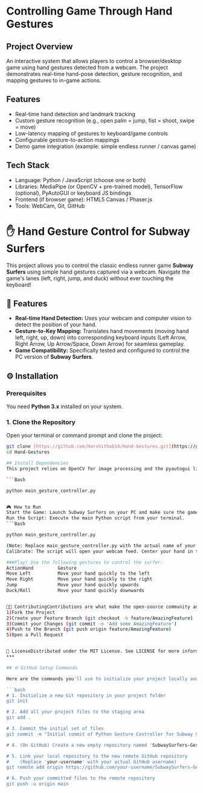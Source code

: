 # Controlling Game Through Hand Gestures

## Project Overview
An interactive system that allows players to control a browser/desktop game using hand gestures detected from a webcam. The project demonstrates real-time hand-pose detection, gesture recognition, and mapping gestures to in-game actions.

## Features
- Real-time hand detection and landmark tracking
- Custom gesture recognition (e.g., open palm = jump, fist = shoot, swipe = move)
- Low-latency mapping of gestures to keyboard/game controls
- Configurable gesture-to-action mappings
- Demo game integration (example: simple endless runner / canvas game)

## Tech Stack
- Language: Python / JavaScript (choose one or both)
- Libraries: MediaPipe (or OpenCV + pre-trained model), TensorFlow (optional), PyAutoGUI or keyboard JS bindings
- Frontend (if browser game): HTML5 Canvas / Phaser.js
- Tools: WebCam, Git, GitHub


# ✋ Hand Gesture Control for Subway Surfers

This project allows you to control the classic endless runner game **Subway Surfers** using simple hand gestures captured via a webcam. Navigate the game's lanes (left, right, jump, and duck) without ever touching the keyboard!

## 🌟 Features

* **Real-time Hand Detection:** Uses your webcam and computer vision to detect the position of your hand.
* **Gesture-to-Key Mapping:** Translates hand movements (moving hand left, right, up, down) into corresponding keyboard inputs (Left Arrow, Right Arrow, Up Arrow/Space, Down Arrow) for seamless gameplay.
* **Game Compatibility:** Specifically tested and configured to control the PC version of **Subway Surfers**.

## ⚙️ Installation

### Prerequisites

You need **Python 3.x** installed on your system.

### 1. Clone the Repository

Open your terminal or command prompt and clone the project:

```bash
git clone [https://github.com/Harshithab14/Hand-Gestures.git](https://github.com/Harshithab14/Hand-Gestures.git)
cd Hand-Gestures

## Install Dependencies
This project relies on OpenCV for image processing and the pyautogui library for simulating keyboard presses.

```Bash

python main_gesture_controller.py


🎮 How to Run
Start the Game: Launch Subway Surfers on your PC and make sure the game window is active.
Run the Script: Execute the main Python script from your terminal.
```Bash

python main_gesture_controller.py

(Note: Replace main_gesture_controller.py with the actual name of your primary Python script.)
Calibrate: The script will open your webcam feed. Center your hand in the frame.

###Play! Use the following gestures to control the surfer:
ActionHand         Gesture
Move Left          Move your hand quickly to the left
Move Right         Move your hand quickly to the right
Jump               Move your hand quickly upwards
Duck/Roll          Move your hand quickly downwards


🧑‍💻 ContributingContributions are what make the open-source community an amazing place to learn, inspire, and create. Any contributions you make are greatly appreciated.
1)Fork the Project
2)Create your Feature Branch (git checkout -b feature/AmazingFeature)
3)Commit your Changes (git commit -m 'Add some AmazingFeature')
4)Push to the Branch (git push origin feature/AmazingFeature)
5)Open a Pull Request


📄 LicenseDistributed under the MIT License. See LICENSE for more information.
***

## 🌐 GitHub Setup Commands

Here are the commands you'll use to initialize your project locally and push it to a new GitHub repository:

```bash
# 1. Initialize a new Git repository in your project folder
git init

# 2. Add all your project files to the staging area
git add .

# 3. Commit the initial set of files
git commit -m "Initial commit of Python Gesture Controller for Subway Surfers"

# 4. (On GitHub) Create a new empty repository named 'SubwaySurfers-GestureControl'

# 5. Link your local repository to the new remote GitHub repository
#    (Replace 'your-username' with your actual GitHub username)
git remote add origin https://github.com/your-username/SubwaySurfers-GestureControl.git

# 6. Push your committed files to the remote repository
git push -u origin main
